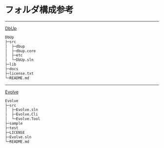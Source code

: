 # フォルダ構成参考

---

[DbUp](https://github.com/DbUp/DbUp)

``` txt
DbUp
├─src
│  ├─dbup
│  ├─dbup.core
│  ├─etc
│  └─DbUp.sln
├─lib
├─docs
├─license.txt
└─README.md
```

---

[Evolve](https://github.com/lecaillon/Evolve)  

``` txt
Evolve
├─src
│  ├─Evolve.sln
│  ├─Evolve.Cli
│  └─Evolve.Tool
├─sample
├─test
├─LICENSE
├─Evolve.sln
└─README.md
```
